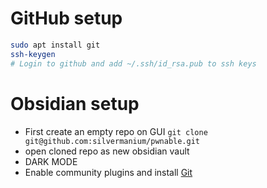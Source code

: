 # GitHub setup
```bash
sudo apt install git
ssh-keygen
# Login to github and add ~/.ssh/id_rsa.pub to ssh keys
```
# Obsidian setup
- First create an empty repo on GUI
`git clone git@github.com:silvermanium/pwnable.git`
- open cloned repo as new obsidian vault
- DARK MODE
- Enable community plugins and install [Git](obsidian://show-plugin?id=obsidian-git)
